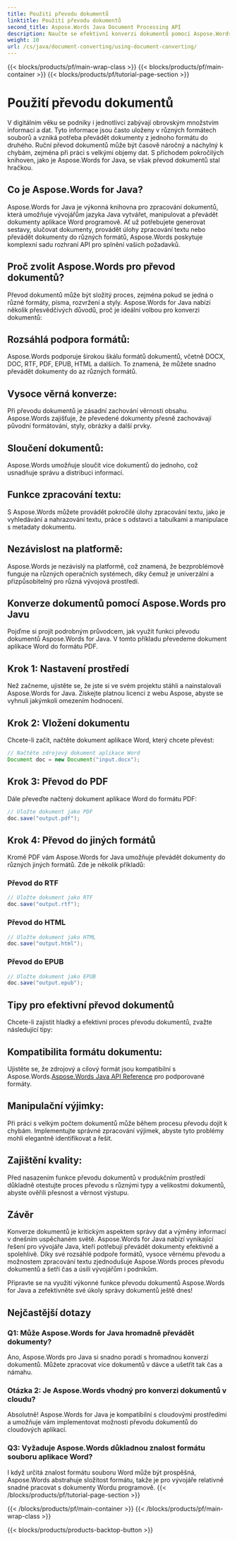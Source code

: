 ```yaml
---
title: Použití převodu dokumentů
linktitle: Použití převodu dokumentů
second_title: Aspose.Words Java Document Processing API
description: Naučte se efektivní konverzi dokumentů pomocí Aspose.Words pro Java. Bezchybně převádějte, spojujte a zpracujte soubory. Zjednodušte si pracovní postup v jedné výkonné knihovně.
weight: 10
url: /cs/java/document-converting/using-document-converting/
---
```


{{< blocks/products/pf/main-wrap-class >}}
{{< blocks/products/pf/main-container >}}
{{< blocks/products/pf/tutorial-page-section >}}

# Použití převodu dokumentů


V digitálním věku se podniky i jednotlivci zabývají obrovským množstvím informací a dat. Tyto informace jsou často uloženy v různých formátech souborů a vzniká potřeba převádět dokumenty z jednoho formátu do druhého. Ruční převod dokumentů může být časově náročný a náchylný k chybám, zejména při práci s velkými objemy dat. S příchodem pokročilých knihoven, jako je Aspose.Words for Java, se však převod dokumentů stal hračkou.

## Co je Aspose.Words for Java?

Aspose.Words for Java je výkonná knihovna pro zpracování dokumentů, která umožňuje vývojářům jazyka Java vytvářet, manipulovat a převádět dokumenty aplikace Word programově. Ať už potřebujete generovat sestavy, slučovat dokumenty, provádět úlohy zpracování textu nebo převádět dokumenty do různých formátů, Aspose.Words poskytuje komplexní sadu rozhraní API pro splnění vašich požadavků.

## Proč zvolit Aspose.Words pro převod dokumentů?

Převod dokumentů může být složitý proces, zejména pokud se jedná o různé formáty, písma, rozvržení a styly. Aspose.Words for Java nabízí několik přesvědčivých důvodů, proč je ideální volbou pro konverzi dokumentů:

## Rozsáhlá podpora formátů: 
Aspose.Words podporuje širokou škálu formátů dokumentů, včetně DOCX, DOC, RTF, PDF, EPUB, HTML a dalších. To znamená, že můžete snadno převádět dokumenty do az různých formátů.

## Vysoce věrná konverze: 
Při převodu dokumentů je zásadní zachování věrnosti obsahu. Aspose.Words zajišťuje, že převedené dokumenty přesně zachovávají původní formátování, styly, obrázky a další prvky.

## Sloučení dokumentů: 
Aspose.Words umožňuje sloučit více dokumentů do jednoho, což usnadňuje správu a distribuci informací.

## Funkce zpracování textu: 
S Aspose.Words můžete provádět pokročilé úlohy zpracování textu, jako je vyhledávání a nahrazování textu, práce s odstavci a tabulkami a manipulace s metadaty dokumentu.

## Nezávislost na platformě: 
Aspose.Words je nezávislý na platformě, což znamená, že bezproblémově funguje na různých operačních systémech, díky čemuž je univerzální a přizpůsobitelný pro různá vývojová prostředí.

## Konverze dokumentů pomocí Aspose.Words pro Javu

Pojďme si projít podrobným průvodcem, jak využít funkci převodu dokumentů Aspose.Words for Java. V tomto příkladu převedeme dokument aplikace Word do formátu PDF.

## Krok 1: Nastavení prostředí

Než začneme, ujistěte se, že jste si ve svém projektu stáhli a nainstalovali Aspose.Words for Java. Získejte platnou licenci z webu Aspose, abyste se vyhnuli jakýmkoli omezením hodnocení.

## Krok 2: Vložení dokumentu

Chcete-li začít, načtěte dokument aplikace Word, který chcete převést:

```java
// Načtěte zdrojový dokument aplikace Word
Document doc = new Document("input.docx");
```

## Krok 3: Převod do PDF

Dále převeďte načtený dokument aplikace Word do formátu PDF:

```java
// Uložte dokument jako PDF
doc.save("output.pdf");
```

## Krok 4: Převod do jiných formátů

Kromě PDF vám Aspose.Words for Java umožňuje převádět dokumenty do různých jiných formátů. Zde je několik příkladů:

### Převod do RTF

```java
// Uložte dokument jako RTF
doc.save("output.rtf");
```

### Převod do HTML

```java
// Uložte dokument jako HTML
doc.save("output.html");
```

### Převod do EPUB

```java
// Uložte dokument jako EPUB
doc.save("output.epub");
```

## Tipy pro efektivní převod dokumentů

Chcete-li zajistit hladký a efektivní proces převodu dokumentů, zvažte následující tipy:

## Kompatibilita formátu dokumentu: 
Ujistěte se, že zdrojový a cílový formát jsou kompatibilní s Aspose.Words.[Aspose.Words Java API Reference](https://reference.aspose.com/words/java/) pro podporované formáty.

## Manipulační výjimky: 
Při práci s velkým počtem dokumentů může během procesu převodu dojít k chybám. Implementujte správné zpracování výjimek, abyste tyto problémy mohli elegantně identifikovat a řešit.

## Zajištění kvality: 
Před nasazením funkce převodu dokumentů v produkčním prostředí důkladně otestujte proces převodu s různými typy a velikostmi dokumentů, abyste ověřili přesnost a věrnost výstupu.

## Závěr

Konverze dokumentů je kritickým aspektem správy dat a výměny informací v dnešním uspěchaném světě. Aspose.Words for Java nabízí vynikající řešení pro vývojáře Java, kteří potřebují převádět dokumenty efektivně a spolehlivě. Díky své rozsáhlé podpoře formátů, vysoce věrnému převodu a možnostem zpracování textu zjednodušuje Aspose.Words proces převodu dokumentů a šetří čas a úsilí vývojářům i podnikům.

Připravte se na využití výkonné funkce převodu dokumentů Aspose.Words for Java a zefektivněte své úkoly správy dokumentů ještě dnes!

## Nejčastější dotazy

### Q1: Může Aspose.Words for Java hromadně převádět dokumenty?

Ano, Aspose.Words pro Java si snadno poradí s hromadnou konverzí dokumentů. Můžete zpracovat více dokumentů v dávce a ušetřit tak čas a námahu.

### Otázka 2: Je Aspose.Words vhodný pro konverzi dokumentů v cloudu?

Absolutně! Aspose.Words for Java je kompatibilní s cloudovými prostředími a umožňuje vám implementovat možnosti převodu dokumentů do cloudových aplikací.

### Q3: Vyžaduje Aspose.Words důkladnou znalost formátu souboru aplikace Word?

I když určitá znalost formátu souboru Word může být prospěšná, Aspose.Words abstrahuje složitost formátu, takže je pro vývojáře relativně snadné pracovat s dokumenty Wordu programově.
{{< /blocks/products/pf/tutorial-page-section >}}

{{< /blocks/products/pf/main-container >}}
{{< /blocks/products/pf/main-wrap-class >}}

{{< blocks/products/products-backtop-button >}}
